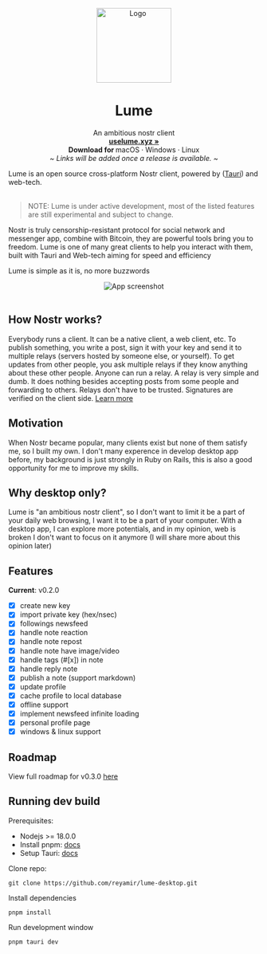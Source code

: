 <p align="center">
  <a href="#">
    
  </a>
  <p align="center">
   <img width="150" height="150" src="https://bafybeiascaupgzgxuoercns33vhxhq7c6oibhvxnzenvurgsjdyr4jp3la.ipfs.w3s.link/macos-512.png" alt="Logo">
  </p>
  <h1 align="center"><b>Lume</b></h1>
  <p align="center">
    An ambitious nostr client
    <br />
    <a href="https://uselume.xyz"><strong>uselume.xyz »</strong></a>
    <br />
    <b>Download for </b>
    macOS
    ·
    Windows
    ·
    Linux
    <br />
    <i>~ Links will be added once a release is available. ~</i>
  </p>
</p>
Lume is an open source cross-platform Nostr client, powered by (<a href="https://tauri.app" target="_blank">Tauri</a>) and web-tech. 
<br/>
<br/>

> NOTE: Lume is under active development, most of the listed features are still experimental and subject to change.

Nostr is truly censorship-resistant protocol for social network and messenger app, combine with Bitcoin, they are powerful tools bring you to freedom. Lume is one of many great clients to help you interact with them, built with Tauri and Web-tech aiming for speed and efficiency

Lume is simple as it is, no more buzzwords

<p align="center">
  <img src="https://void.cat/d/2oaFfzJsjnKNye6fHTpaq2" alt="App screenshot">
  <br />
  <br />
</p>

## How Nostr works?

Everybody runs a client. It can be a native client, a web client, etc. To publish something, you write a post, sign it with your key and send it to multiple relays (servers hosted by someone else, or yourself). To get updates from other people, you ask multiple relays if they know anything about these other people. Anyone can run a relay. A relay is very simple and dumb. It does nothing besides accepting posts from some people and forwarding to others. Relays don't have to be trusted. Signatures are verified on the client side. [Learn more](https://github.com/nostr-protocol/nostr)

## Motivation

When Nostr became popular, many clients exist but none of them satisfy me, so I built my own. I don't many experence in develop desktop app before, my background is just strongly in Ruby on Rails, this is also a good opportunity for me to improve my skills.

## Why desktop only?

Lume is "an ambitious nostr client", so I don't want to limit it be a part of your daily web browsing, I want it to be a part of your computer. With a desktop app, I can explore more potentials, and in my opinion, web is broken I don't want to focus on it anymore (I will share more about this opinion later)

## Features

**Current**: v0.2.0

- [x] create new key
- [x] import private key (hex/nsec)
- [x] followings newsfeed
- [x] handle note reaction
- [x] handle note repost
- [x] handle note have image/video
- [x] handle tags (#[x]) in note
- [x] handle reply note
- [x] publish a note (support markdown)
- [x] update profile
- [x] cache profile to local database
- [x] offline support
- [x] implement newsfeed infinite loading
- [x] personal profile page
- [x] windows & linux support

## Roadmap

View full roadmap for v0.3.0 [here](https://github.com/users/reyamir/projects/2)

## Running dev build

Prerequisites:

- Nodejs >= 18.0.0
- Install pnpm: [docs](https://pnpm.io/)
- Setup Tauri: [docs](https://tauri.app/v1/guides/getting-started/prerequisites)

Clone repo:

```
git clone https://github.com/reyamir/lume-desktop.git
```

Install dependencies

```
pnpm install
```

Run development window

```
pnpm tauri dev
```
